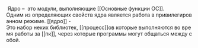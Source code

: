  Ядро –  это модули, выполняющие [[Основные функции ОС]]. 
 Одним из определяющих свойств ядра является работа в привилегированном режиме.
[[ядро]] - Это набор неких библиотек, [[процесс]]ов которые выполняются во время работы за [[пк]], через которые программы могут общаться между собой.